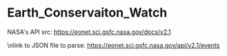 # Earth_Conservaiton_Watch

NASA's API src: https://eonet.sci.gsfc.nasa.gov/docs/v2.1

\nlink to JSON file to parse: https://eonet.sci.gsfc.nasa.gov/api/v2.1/events

